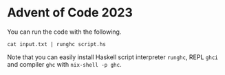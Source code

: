 Advent of Code 2023
=====

You can run the code with the following.

```
cat input.txt | runghc script.hs
```

Note that you can easily install Haskell script interpreter `runghc`, REPL
`ghci` and compiler `ghc` with `nix-shell -p ghc`.
